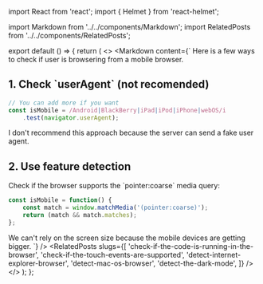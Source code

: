 import React from 'react';
import { Helmet } from 'react-helmet';

import Markdown from '../../components/Markdown';
import RelatedPosts from '../../components/RelatedPosts';

export default () => {
    return (
<>
<Helmet>
    <meta name='keywords' content='detect mobile browser, matchMedia, userAgent' />
</Helmet>
<Markdown
    content={`
Here is a few ways to check if user is browsering from a mobile browser.

## 1. Check \`userAgent\` (not recomended)

~~~ javascript
// You can add more if you want
const isMobile = /Android|BlackBerry|iPad|iPod|iPhone|webOS/i
    .test(navigator.userAgent);
~~~

I don't recommend this approach because the server can send a fake user agent.

## 2. Use feature detection

Check if the browser supports the \`pointer:coarse\` media query:

~~~ javascript
const isMobile = function() {
    const match = window.matchMedia('(pointer:coarse)');
    return (match && match.matches);
};
~~~

We can't rely on the screen size because the mobile devices are getting bigger.
`}
/>
<RelatedPosts
    slugs={[
        'check-if-the-code-is-running-in-the-browser',
        'check-if-the-touch-events-are-supported',
        'detect-internet-explorer-browser',
        'detect-mac-os-browser',
        'detect-the-dark-mode',
    ]}
/>
</>
    );
};
